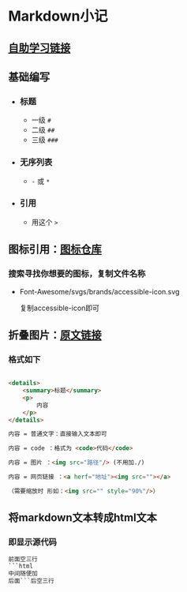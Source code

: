 # Markdown小记

## [自助学习链接](https://markdown-it.github.io/)

## 基础编写

- ### 标题

    - 一级 `#` 
    - 二级 `##` 
    - 三级 `###`

- ### 无序列表

    -  `-` 或 `*`

- ### 引用

    - 用这个 `>`



## 图标引用：[图标仓库](https://github.com/FortAwesome/Font-Awesome/tree/6.x/svgs/brands)

### 搜索寻找你想要的图标，复制文件名称

- Font-Awesome/svgs/brands/accessible-icon.svg

    复制accessible-icon即可



## 折叠图片：[原文链接](https://www.cnblogs.com/cnblogswilliam/p/14448830.html)

### 格式如下 



```html

<details>
	<summary>标题</summary>
	<p>
		内容
	</p>
</details>

内容 = 普通文字：直接输入文本即可

内容 = code ：格式为 <code>代码</code>

内容 = 图片 ：<img src="路径"/> (不用加./)

内容 = 网页链接 ：<a herf="地址"><img src=""></a>

（需要缩放时 形如：<img src="" style="90%"/>）

```



## 将markdown文本转成html文本

### 即显示源代码

```html
前面空三行
```html
中间随便加
后面```后空三行
```

